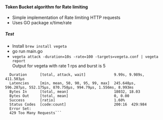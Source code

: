 #### Token Bucket algorithm for Rate limiting

- Simple implementation of Rate limiting HTTP requests 
- Uses GO package x/time/rate 

##### Test 
- Install `brew install vegeta`
- go run main.go
- `vegeta attack -duration=10s -rate=100 -targets=vegeta.conf | vegeta report` <br>Output for vegeta with rate 1 rps and burst is 5
```Requests      [total, rate, throughput]         1000, 100.11, 1.60
  Duration      [total, attack, wait]             9.99s, 9.989s, 411.503µs
  Latencies     [min, mean, 50, 90, 95, 99, max]  245.648µs, 596.287µs, 552.175µs, 870.758µs, 994.79µs, 1.556ms, 8.993ms
  Bytes In      [total, mean]                     18032, 18.03
  Bytes Out     [total, mean]                     0, 0.00
  Success       [ratio]                           1.60%
  Status Codes  [code:count]                      200:16  429:984  
  Error Set:
  429 Too Many Requests```